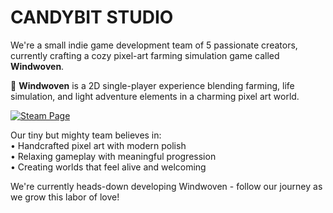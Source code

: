 # CANDYBIT STUDIO  

We're a small indie game development team of 5 passionate creators, currently crafting a cozy pixel-art farming simulation game called **Windwoven**.  

🌾 **Windwoven** is a 2D single-player experience blending farming, life simulation, and light adventure elements in a charming pixel art world.  

[![Steam Page](https://img.shields.io/badge/View_on_Steam-000000?style=for-the-badge&logo=steam&logoColor=white)](https://store.steampowered.com/app/3446130/_/)  

Our tiny but mighty team believes in:  
• Handcrafted pixel art with modern polish  
• Relaxing gameplay with meaningful progression  
• Creating worlds that feel alive and welcoming  

We're currently heads-down developing Windwoven - follow our journey as we grow this labor of love!  
  
  